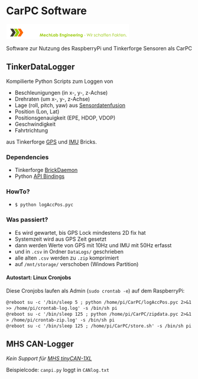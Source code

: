 CarPC Software
=================

![Logo](Logo.png)

Software zur Nutzung des RaspberryPi und Tinkerforge Sensoren als CarPC

## TinkerDataLogger

Kompilierte Python Scripts zum Loggen von

* Beschleunigungen (in x-, y-, z-Achse)
* Drehraten (um x-, y-, z-Achse)
* Lage (roll, pitch, yaw) aus [Sensordatenfusion](http://www.tinkerforge.com/de/doc/Hardware/Bricks/IMU_Brick.html#funktionsweise)
* Position (Lon, Lat)
* Positionsgenauigkeit (EPE, HDOP, VDOP)
* Geschwindigkeit
* Fahrtrichtung

aus Tinkerforge [GPS](http://www.tinkerforge.com/de/doc/Hardware/Bricklets/GPS.html#gps-bricklet) und [IMU](http://www.tinkerforge.com/de/doc/Hardware/Bricks/IMU_Brick.html#imu-brick) Bricks.

### Dependencies

* Tinkerforge [BrickDaemon](http://www.tinkerforge.com/de/doc/Software/Brickd.html)
* Python [API Bindings](http://www.tinkerforge.com/de/doc/Downloads.html#bindings-und-beispiele)

### HowTo?

* `$ python logAccPos.pyc`

### Was passiert?

* Es wird gewartet, bis GPS Lock mindestens 2D fix hat
* Systemzeit wird aus GPS Zeit gesetzt
* dann werden Werte von GPS mit 10Hz und IMU mit 50Hz erfasst
* und in `.csv` in Ordner `DataLogs/` geschrieben
* alle alten `.csv` werden zu `.zip` komprimiert
* auf `/mnt/storage/` verschoben (Windows Partition)

#### Autostart: Linux Cronjobs

Diese Cronjobs laufen als Admin (`sudo crontab -e`) auf dem RaspberryPi:

```
@reboot su -c '/bin/sleep 5 ; python /home/pi/CarPC/logAccPos.pyc 2>&1 >> /home/pi/crontab-log.log' -s /bin/sh pi
@reboot su -c '/bin/sleep 125 ; python /home/pi/CarPC/zipdata.pyc 2>&1 > /home/pi/crontab-zip.log' -s /bin/sh pi
@reboot su -c '/bin/sleep 125 ; /home/pi/CarPC/store.sh' -s /bin/sh pi
```

## MHS CAN-Logger

_Kein Support für [MHS tinyCAN-1XL](http://www.mhs-elektronik.de/index.php?module=content&action=show&page=tinycan_hardware)_

Beispielcode: `canpi.py` loggt in `CANlog.txt`

